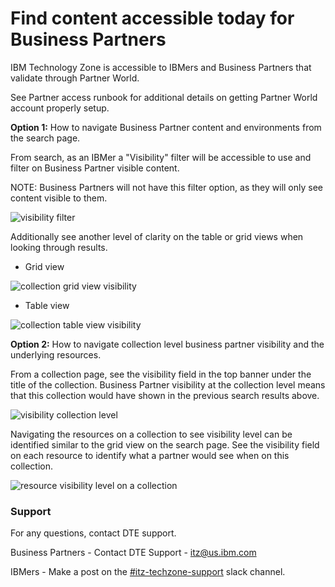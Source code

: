 # Find content accessible today for Business Partners

IBM Technology Zone is accessible to IBMers and Business Partners that validate through Partner World. 

See Partner access runbook for additional details on getting Partner World account properly setup. 

**Option 1:** How to navigate Business Partner content and environments from the search page.

From search, as an IBMer a "Visibility" filter will be accessible to use and filter on Business Partner visible content.

NOTE: Business Partners will not have this filter option, as they will only see content visible to them. 

![visibility filter](https://github.com/IBM/itz-support-public/blob/main/IBM-Technology-Zone/IBM-Technology-Zone-Runbooks/Images/visibility%20filter.png)

Additionally see another level of clarity on the table or grid views when looking through results.

- Grid view

![collection grid view visibility](https://github.com/IBM/itz-support-public/blob/main/IBM-Technology-Zone/IBM-Technology-Zone-Runbooks/Images/collectiontableviewvisibility.png)

- Table view

![collection table view visibility](https://github.com/IBM/itz-support-public/blob/main/IBM-Technology-Zone/IBM-Technology-Zone-Runbooks/Images/collectiontablevisibilityview.png)



**Option 2:** How to navigate collection level business partner visibility and the underlying resources.

From a collection page, see the visibility field in the top banner under the title of the collection. Business Partner visibility at the collection level means that this collection would have shown in the previous search results above. 

![visibility collection level](https://github.com/IBM/itz-support-public/blob/main/IBM-Technology-Zone/IBM-Technology-Zone-Runbooks/Images/visibility%20collection%20level.png)

Navigating the resources on a collection to see visibility level can be identified similar to the grid view on the search page. See the visibility field on each resource to identify what a partner would see when on this collection.

![resource visibility level on a collection](https://github.com/IBM/itz-support-public/blob/main/IBM-Technology-Zone/IBM-Technology-Zone-Runbooks/Images/resourcelevelvisibility.png)


### Support

For any questions, contact DTE support.

Business Partners - Contact DTE Support - itz@us.ibm.com

IBMers - Make a post on the [#itz-techzone-support](https://ibm-itz.slack.com/archives/C0124J683GW) slack channel.
